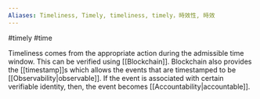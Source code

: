 ```yaml
---
Aliases: Timeliness, Timely, timeliness, timely，時效性, 時效
---
```

#timely #time 

Timeliness comes from the appropriate action during the admissible time window. This can be verified using [[Blockchain]]. Blockchain also provides the [[timestamp]]s which allows the events that are timestamped to be [[Observability|observable]]. If the event is associated with certain verifiable identity, then, the event becomes [[Accountability|accountable]].
